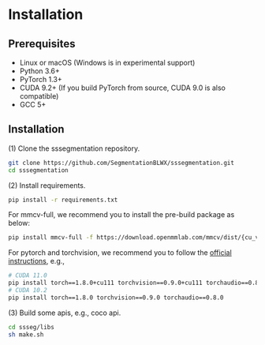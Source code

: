 # Installation

## Prerequisites
- Linux or macOS (Windows is in experimental support)
- Python 3.6+
- PyTorch 1.3+
- CUDA 9.2+ (If you build PyTorch from source, CUDA 9.0 is also compatible)
- GCC 5+


## Installation
(1) Clone the sssegmentation repository.
```sh 
git clone https://github.com/SegmentationBLWX/sssegmentation.git
cd sssegmentation
```

(2) Install requirements.
```sh
pip install -r requirements.txt
```
For mmcv-full, we recommend you to install the pre-build package as below:
```sh
pip install mmcv-full -f https://download.openmmlab.com/mmcv/dist/{cu_version}/{torch_version}/index.html
```
For pytorch and torchvision, we recommend you to follow the [official instructions](https://pytorch.org/get-started/previous-versions/), e.g.,
```sh
# CUDA 11.0
pip install torch==1.8.0+cu111 torchvision==0.9.0+cu111 torchaudio==0.8.0 -f https://download.pytorch.org/whl/torch_stable.html
# CUDA 10.2
pip install torch==1.8.0 torchvision==0.9.0 torchaudio==0.8.0
```

(3) Build some apis, e.g., coco api.
```sh
cd ssseg/libs
sh make.sh
```